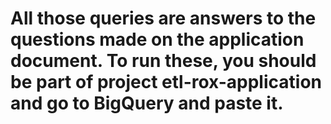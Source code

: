 # All those queries are answers to the questions made on the application document. To run these, you should be part of project etl-rox-application and go to BigQuery and paste it.
